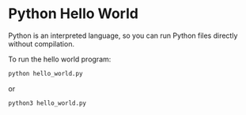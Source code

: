 # Python Hello World

Python is an interpreted language, so you can run Python files directly without compilation.

To run the hello world program:

```bash
python hello_world.py
```

or

```bash
python3 hello_world.py
```